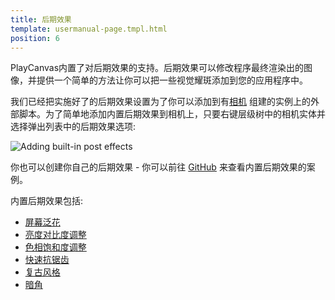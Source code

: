 ```yaml
---
title: 后期效果
template: usermanual-page.tmpl.html
position: 6
---
```


PlayCanvas内置了对后期效果的支持。后期效果可以修改程序最终渲染出的图像，并提供一个简单的方法让你可以把一些视觉耀斑添加到您的应用程序中。

我们已经把实施好了的后期效果设置为了你可以添加到有[相机][1] 组建的实例上的外部脚本。为了简单地添加内置后期效果到相机上，只要右键层级树中的相机实体并选择弹出列表中的后期效果选项:

<img alt="Adding built-in post effects" src="/images/platform/builtin_posteffects.jpg"></img>

你也可以创建你自己的后期效果 - 你可以前往 [GitHub][2] 来查看内置后期效果的案例。

内置后期效果包括:

* [屏幕泛花][3]
* [亮度对比度调整][4]
* [色相饱和度调整][5]
* [快速抗锯齿][6]
* [复古风格][7]
* [暗角][8]

[1]: /user-manual/packs/components/camera
[2]: https://github.com/playcanvas/engine/tree/master/extras/posteffects
[3]: /user-manual/graphics/posteffects/bloom
[4]: /user-manual/graphics/posteffects/brightness_contrast
[5]: /user-manual/graphics/posteffects/hue_saturation
[6]: /user-manual/graphics/posteffects/fxaa
[7]: /user-manual/graphics/posteffects/sepia
[8]: /user-manual/graphics/posteffects/vignette

